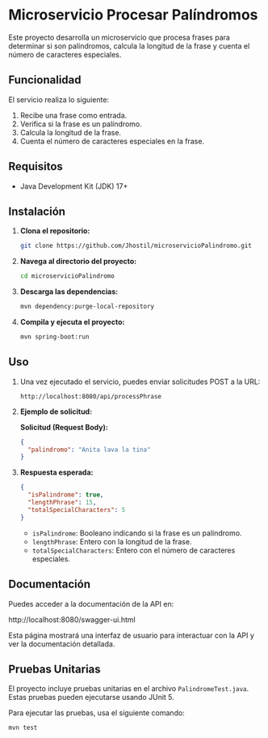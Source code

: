 # Microservicio Procesar Palíndromos

Este proyecto desarrolla un microservicio que procesa frases para determinar si son palíndromos, calcula la longitud de la frase y cuenta el número de caracteres especiales.

## Funcionalidad

El servicio realiza lo siguiente:

1. Recibe una frase como entrada.
2. Verifica si la frase es un palíndromo.
3. Calcula la longitud de la frase.
4. Cuenta el número de caracteres especiales en la frase.

## Requisitos

- Java Development Kit (JDK) 17+

## Instalación

1. **Clona el repositorio:**

    ```bash
    git clone https://github.com/Jhostil/microservicioPalindromo.git
    ```

2. **Navega al directorio del proyecto:**

    ```bash
    cd microservicioPalindromo
    ```

3. **Descarga las dependencias:**

    ```bash
    mvn dependency:purge-local-repository
    ```

4. **Compila y ejecuta el proyecto:**

    ```bash
    mvn spring-boot:run
    ```

## Uso

1. Una vez ejecutado el servicio, puedes enviar solicitudes POST a la URL:

    ```
    http://localhost:8080/api/processPhrase
    ```

2. **Ejemplo de solicitud:**

   **Solicitud (Request Body):**

    ```json
    {
      "palindromo": "Anita lava la tina"
    }
    ```

3. **Respuesta esperada:**

    ```json
    {
      "isPalindrome": true,
      "lengthPhrase": 15,
      "totalSpecialCharacters": 5
    }
    ```

    - `isPalindrome`: Booleano indicando si la frase es un palíndromo.
    - `lengthPhrase`: Entero con la longitud de la frase.
    - `totalSpecialCharacters`: Entero con el número de caracteres especiales.

## Documentación

Puedes acceder a la documentación de la API en:

http://localhost:8080/swagger-ui.html


Esta página mostrará una interfaz de usuario para interactuar con la API y ver la documentación detallada.

## Pruebas Unitarias

El proyecto incluye pruebas unitarias en el archivo `PalindromeTest.java`. Estas pruebas pueden ejecutarse usando JUnit 5.

Para ejecutar las pruebas, usa el siguiente comando:

```bash
mvn test

